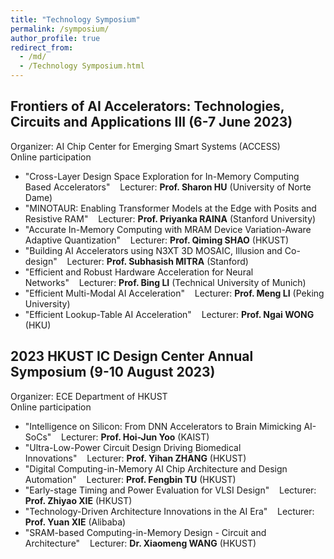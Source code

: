 ```yaml
---
title: "Technology Symposium"
permalink: /symposium/
author_profile: true
redirect_from:
  - /md/
  - /Technology Symposium.html
---
```


## Frontiers of AI Accelerators: Technologies, Circuits and Applications III (6-7 June 2023)
Organizer: AI Chip Center for Emerging Smart Systems (ACCESS)   
Online participation
- "Cross-Layer Design Space Exploration for In-Memory Computing Based Accelerators"&nbsp;&nbsp;&nbsp;&nbsp;Lecturer: **Prof. Sharon HU** (University of Norte Dame)
- "MINOTAUR: Enabling Transformer Models at the Edge with Posits and Resistive RAM"&nbsp;&nbsp;&nbsp;&nbsp;Lecturer: **Prof. Priyanka RAINA** (Stanford University)
- "Accurate In-Memory Computing with MRAM Device Variation-Aware Adaptive Quantization"&nbsp;&nbsp;&nbsp;&nbsp;Lecturer: **Prof. Qiming SHAO** (HKUST)
- "Building AI Accelerators using N3XT 3D MOSAIC, Illusion and Co-design"&nbsp;&nbsp;&nbsp;&nbsp;Lecturer: **Prof. Subhasish MITRA** (Stanford)
- "Efficient and Robust Hardware Acceleration for Neural Networks"&nbsp;&nbsp;&nbsp;&nbsp;Lecturer: **Prof. Bing LI** (Technical University of Munich)
- "Efficient Multi-Modal AI Acceleration"&nbsp;&nbsp;&nbsp;&nbsp;Lecturer: **Prof. Meng LI** (Peking University)
- "Efficient Lookup-Table AI Acceleration"&nbsp;&nbsp;&nbsp;&nbsp;Lecturer: **Prof. Ngai WONG** (HKU)

## 2023 HKUST IC Design Center Annual Symposium (9-10 August 2023)
Organizer: ECE Department of HKUST   
Online participation
- "Intelligence on Silicon: From DNN Accelerators to Brain Mimicking AI-SoCs"&nbsp;&nbsp;&nbsp;&nbsp;Lecturer: **Prof. Hoi-Jun Yoo** (KAIST)
- "Ultra-Low-Power Circuit Design Driving Biomedical Innovations"&nbsp;&nbsp;&nbsp;&nbsp;Lecturer: **Prof. Yihan ZHANG** (HKUST)
- "Digital Computing-in-Memory AI Chip Architecture and Design Automation"&nbsp;&nbsp;&nbsp;&nbsp;Lecturer: **Prof. Fengbin TU** (HKUST)
- "Early-stage Timing and Power Evaluation for VLSI Design"&nbsp;&nbsp;&nbsp;&nbsp;Lecturer: **Prof. Zhiyao XIE** (HKUST)
- "Technology-Driven Architecture Innovations in the AI Era"&nbsp;&nbsp;&nbsp;&nbsp;Lecturer: **Prof. Yuan XIE** (Alibaba)
- "SRAM-based Computing-in-Memory Design - Circuit and Architecture"&nbsp;&nbsp;&nbsp;&nbsp;Lecturer: **Dr. Xiaomeng WANG** (HKUST)

